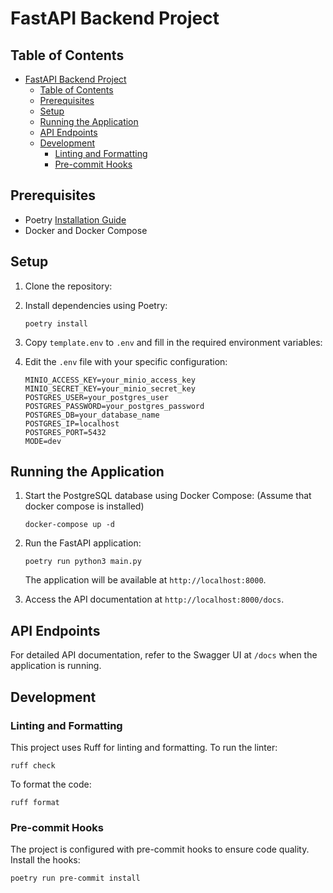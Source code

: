# FastAPI Backend Project

## Table of Contents

- [FastAPI Backend Project](#fastapi-backend-project)
  - [Table of Contents](#table-of-contents)
  - [Prerequisites](#prerequisites)
  - [Setup](#setup)
  - [Running the Application](#running-the-application)
  - [API Endpoints](#api-endpoints)
  - [Development](#development)
    - [Linting and Formatting](#linting-and-formatting)
    - [Pre-commit Hooks](#pre-commit-hooks)

## Prerequisites

- Poetry [Installation Guide](https://python-poetry.org/docs/#installing-with-the-official-installer)
- Docker and Docker Compose

## Setup

1. Clone the repository:

2. Install dependencies using Poetry:
   ```
   poetry install
   ```

3. Copy `template.env` to `.env` and fill in the required environment variables:

4. Edit the `.env` file with your specific configuration:
   ```
   MINIO_ACCESS_KEY=your_minio_access_key
   MINIO_SECRET_KEY=your_minio_secret_key
   POSTGRES_USER=your_postgres_user
   POSTGRES_PASSWORD=your_postgres_password
   POSTGRES_DB=your_database_name
   POSTGRES_IP=localhost
   POSTGRES_PORT=5432 
   MODE=dev
   ```

## Running the Application

1. Start the PostgreSQL database using Docker Compose: (Assume that docker compose is installed)

   ```docker-compose up -d```

2. Run the FastAPI application:
   ```
   poetry run python3 main.py
   ```

   The application will be available at `http://localhost:8000`.

3. Access the API documentation at `http://localhost:8000/docs`.

## API Endpoints

For detailed API documentation, refer to the Swagger UI at `/docs` when the application is running.

## Development

### Linting and Formatting

This project uses Ruff for linting and formatting. To run the linter:

```
ruff check
```

To format the code:

```
ruff format
```

### Pre-commit Hooks

The project is configured with pre-commit hooks to ensure code quality. Install the hooks:

```
poetry run pre-commit install
```